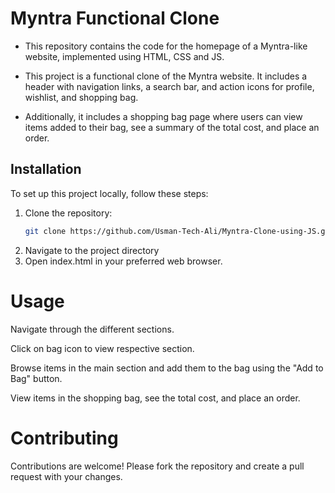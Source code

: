 # Myntra Functional Clone

- This repository contains the code for the homepage of a Myntra-like website, implemented using HTML, CSS and JS.

- This project is a functional clone of the Myntra website. It includes a header with navigation links, a search bar, and action icons for profile, wishlist, and shopping bag.

- Additionally, it includes a shopping bag page where users can view items added to their bag, see a summary of the total cost, and place an order.

## Installation

To set up this project locally, follow these steps:

1. Clone the repository:
   ```bash
   git clone https://github.com/Usman-Tech-Ali/Myntra-Clone-using-JS.git
   ```
2. Navigate to the project directory
3. Open index.html in your preferred web browser.

# Usage

Navigate through the different sections.

Click on bag icon to view respective section.

Browse items in the main section and add them to the bag using the "Add to Bag" button.

View items in the shopping bag, see the total cost, and place an order.

# Contributing

Contributions are welcome! Please fork the repository and create a pull request with your changes.
